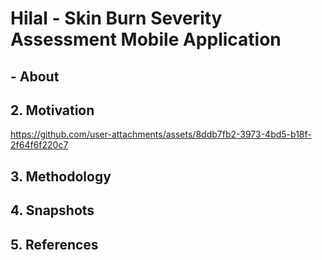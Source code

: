 # Hilal - Skin Burn Severity Assessment Mobile Application

## - About

## 2. Motivation
https://github.com/user-attachments/assets/8ddb7fb2-3973-4bd5-b18f-2f64f6f220c7

## 3. Methodology

## 4. Snapshots

## 5. References



